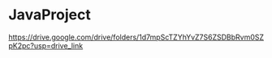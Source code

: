 # JavaProject
https://drive.google.com/drive/folders/1d7mpScTZYhYvZ7S6ZSDBbRvm0SZpK2pc?usp=drive_link

